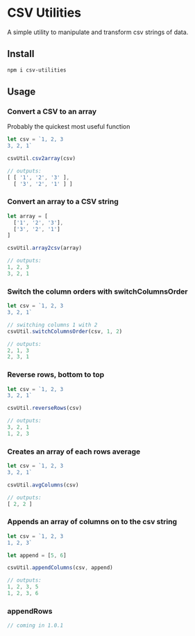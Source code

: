 # CSV Utilities

A simple utility to manipulate and transform csv strings of data.

## Install

```bash
npm i csv-utilities
```

## Usage

### Convert a CSV to an array

Probably the quickest most useful function

```javascript
let csv = `1, 2, 3
3, 2, 1`

csvUtil.csv2array(csv)

// outputs:
[ [ '1', '2', '3' ],
  [ '3', '2', '1' ] ]
```

### Convert an array to a CSV string

```javascript
let array = [
  ['1', '2', '3'],
  ['3', '2', '1']
]

csvUtil.array2csv(array)

// outputs:
1, 2, 3
3, 2, 1
```

### Switch the column orders with switchColumnsOrder

```javascript
let csv = `1, 2, 3
3, 2, 1`

// switching columns 1 with 2
csvUtil.switchColumnsOrder(csv, 1, 2)

// outputs:
2, 1, 3
2, 3, 1
```

### Reverse rows, bottom to top

```javascript
let csv = `1, 2, 3
3, 2, 1`

csvUtil.reverseRows(csv)

// outputs:
3, 2, 1
1, 2, 3
```

### Creates an array of each rows average

```javascript
let csv = `1, 2, 3
3, 2, 1`

csvUtil.avgColumns(csv)

// outputs:
[ 2, 2 ]
```

### Appends an array of columns on to the csv string

```javascript
let csv = `1, 2, 3
1, 2, 3`

let append = [5, 6]

csvUtil.appendColumns(csv, append)

// outputs:
1, 2, 3, 5
1, 2, 3, 6
```

### appendRows

```javascript
// coming in 1.0.1
```

